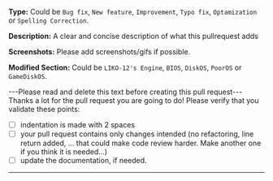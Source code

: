 **Type:**
Could be `Bug fix`, `New feature`, `Improvement`, `Typo fix`, `Optamization` or `Spelling Correction`.

**Description:**
A clear and concise description of what this pullrequest adds

**Screenshots:**
Please add screenshots/gifs if possible.

**Modified Section:**
Could be `LIKO-12's Engine`, `BIOS`, `DiskOS`, `PoorOS` or `GameDiskOS`.

---Please read and delete this text before creating this pull request---
Thanks a lot for the pull request you are going to do!
Please verify that you validate these points:

- [ ] indentation is made with 2 spaces
- [ ] your pull request contains only changes intended (no refactoring, line return added, ... that could make code review harder. Make another one if you think it is needed...)
- [ ] update the documentation, if needed.

------------------------------------------------------------------------